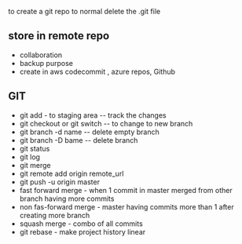 to create a git repo to normal delete the .git file

## store in remote repo
- collaboration
- backup purpose
- create in aws codecommit , azure repos, Github

## GIT
- git add - to staging area -- track the changes
- git checkout or git switch -- to change to new branch
- git branch -d name     -- delete empty branch
- git branch -D bame     -- delete branch
- git status
- git log
- git merge
- git remote add origin remote_url
- git push -u origin master
- fast forward merge - when 1 commit in master merged from other branch having more commits
- non fas-forward merge - master having commits more than 1 after creating more branch
- squash merge - combo of all commits
- git rebase - make project history linear
